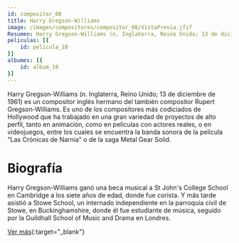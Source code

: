 ```yaml
---
id: compositor_08
title: Harry Gregson-Williams
image: /images/compositores/compositor_08/VistaPrevia.jfif
Resumen: Harry Gregson-Williams (n. Inglaterra, Reino Unido; 13 de diciembre de 1961) es un compositor inglés hermano del también compositor Rupert Gregson-Williams. Es uno de los compositores más codiciados de Hollywood que ha trabajado en una gran variedad de proyectos de alto perfil, tanto en animación, como en películas con actores reales, o en videojuegos, entre los cuales se encuentra la banda sonora de la película "Las Crónicas de Narnia" o de la saga Metal Gear Solid.
peliculas: [{
    id: pelicula_10
}]
albumes: [{
    id: album_10
}]
---
```


Harry Gregson-Williams (n. Inglaterra, Reino Unido; 13 de diciembre de 1961) es un compositor inglés hermano del también compositor Rupert Gregson-Williams. Es uno de los compositores más codiciados de Hollywood que ha trabajado en una gran variedad de proyectos de alto perfil, tanto en animación, como en películas con actores reales, o en videojuegos, entre los cuales se encuentra la banda sonora de la película "Las Crónicas de Narnia" o de la saga Metal Gear Solid.

# Biografía

Harry Gregson-Williams ganó una beca musical a St John's College School en Cambridge a los siete años de edad, donde fue corista. Y más tarde asistió a Stowe School, un internado independiente en la parroquia civil de Stowe, en Buckinghamshire, donde él fue estudiante de música, seguido por la Guildhall School of Music and Drama en Londres.



[Ver más](https://es.wikipedia.org/wiki/Harry_Gregson-Williams){:target="_blank"}